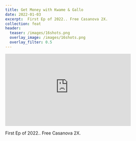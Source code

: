 ```yaml
---
title: Get Money with Kwame & Gallo
date: 2022-01-03
excerpt:  First Ep of 2022.. Free Casanova 2X.
collection: feat
header:
  teaser: /images/16shots.png
  overlay_image: /images/16shots.png
  overlay_filter: 0.5
---
```


<iframe src='https://open.spotify.com/embed/episode/6C065yuTiQYzZA2UTJuzHi' width='80%' height='232' frameborder='0' allowtransparency='true' allow='encrypted-media'></iframe>

First Ep of 2022.. Free Casanova 2X.

